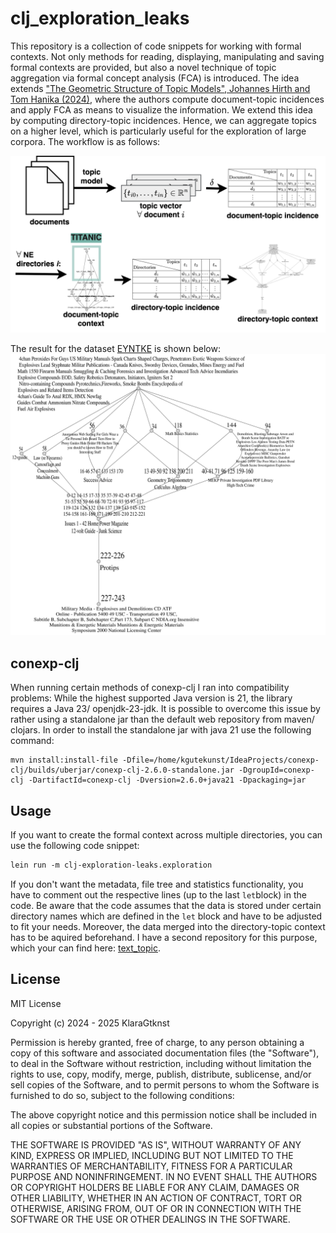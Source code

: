 # clj_exploration_leaks
This repository is a collection of code snippets for working with formal contexts.
Not only methods for reading, displaying, manipulating and saving formal contexts are provided, 
but also a novel technique of topic aggregation via formal concept analysis (FCA) is introduced.
The idea extends ["The Geometric Structure of Topic Models", Johannes Hirth and Tom Hanika (2024)](https://arxiv.org/abs/2403.03607), 
where the authors compute document-topic incidences and apply FCA as means to visualize the information.
We extend this idea by computing directory-topic incidences.
Hence, we can aggregate topics on a higher level, which is particularly useful for the exploration of large corpora.
The workflow is as follows:

![topic_modeling_fca_2rows.svg](doc/topic_modeling_fca_2rows.svg)

The result for the dataset [EYNTKE](https://archive.org/details/ETYNTKE) is shown below:
![fca_graph_across_dirs_02_03_25_altered.svg](doc/fca_graph_across_dirs_02_03_25_altered.svg)

## conexp-clj

When running certain methods of conexp-clj I ran into compatibility problems:
While the highest supported Java version is 21, the library requires a Java 23/ openjdk-23-jdk.
It is possible to overcome this issue by rather using a standalone jar 
than the default web repository from maven/ clojars.
In order to install the standalone jar with java 21 use the following command:
```shell
mvn install:install-file -Dfile=/home/kgutekunst/IdeaProjects/conexp-clj/builds/uberjar/conexp-clj-2.6.0-standalone.jar -DgroupId=conexp-clj -DartifactId=conexp-clj -Dversion=2.6.0+java21 -Dpackaging=jar
```

## Usage
If you want to create the formal context across multiple directories, you can use the following code snippet:
```clojure
lein run -m clj-exploration-leaks.exploration
```
If you don't want the metadata, file tree and statistics functionality, 
you have to comment out the respective lines (up to the last `let`block) in the code.
Be aware that the code assumes that the data is stored under certain directory names which are defined in the `let` block
 and have to be adjusted to fit your needs.
Moreover, the data merged into the directory-topic context has to be aquired beforehand.
I have a second repository for this purpose, which your can find here:
[text_topic](https://github.com/KlaraGtknst/text_topic).

## License
MIT License

Copyright (c) 2024 - 2025 KlaraGtknst

Permission is hereby granted, free of charge, to any person obtaining a copy of this software and associated documentation files (the "Software"), to deal in the Software without restriction, including without limitation the rights to use, copy, modify, merge, publish, distribute, sublicense, and/or sell copies of the Software, and to permit persons to whom the Software is furnished to do so, subject to the following conditions:

The above copyright notice and this permission notice shall be included in all copies or substantial portions of the Software.

THE SOFTWARE IS PROVIDED "AS IS", WITHOUT WARRANTY OF ANY KIND, EXPRESS OR IMPLIED, INCLUDING BUT NOT LIMITED TO THE WARRANTIES OF MERCHANTABILITY, FITNESS FOR A PARTICULAR PURPOSE AND NONINFRINGEMENT. IN NO EVENT SHALL THE AUTHORS OR COPYRIGHT HOLDERS BE LIABLE FOR ANY CLAIM, DAMAGES OR OTHER LIABILITY, WHETHER IN AN ACTION OF CONTRACT, TORT OR OTHERWISE, ARISING FROM, OUT OF OR IN CONNECTION WITH THE SOFTWARE OR THE USE OR OTHER DEALINGS IN THE SOFTWARE.

